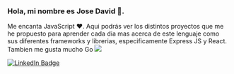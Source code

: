 ### Hola, mi nombre es Jose David 👋.

Me encanta JavaScript ❤️. Aqui podrás ver los distintos proyectos que me he propuesto para aprender cada dia mas acerca de este lenguaje como sus diferentes frameworks y librerias, especificamente Express JS y React. Tambien me gusta mucho Go <img src="https://upload.wikimedia.org/wikipedia/commons/2/2d/Go_gopher_favicon.svg">


  <div id="badges">
    <a href="https://www.linkedin.com/in/josedavidrivas/">
      <img src="https://img.shields.io/badge/LinkedIn-blue?style=for-the-badge&logo=linkedin&logoColor=white" alt="LinkedIn Badge"/>
    </a>
  </div>
  


